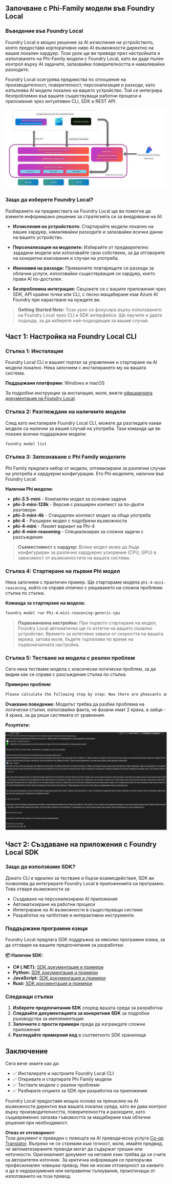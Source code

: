 <!--
CO_OP_TRANSLATOR_METADATA:
{
  "original_hash": "52973a5680a65a810aa80b7036afd31f",
  "translation_date": "2025-07-16T19:51:06+00:00",
  "source_file": "md/01.Introduction/02/07.FoundryLocal.md",
  "language_code": "bg"
}
-->
## Започване с Phi-Family модели във Foundry Local

### Въведение във Foundry Local

Foundry Local е мощно решение за AI изчисления на устройството, което предоставя корпоративно ниво AI възможности директно на вашия локален хардуер. Този урок ще ви преведе през настройката и използването на Phi-Family модели с Foundry Local, като ви даде пълен контрол върху AI задачите, запазвайки поверителността и намалявайки разходите.

Foundry Local осигурява предимства по отношение на производителност, поверителност, персонализация и разходи, като изпълнява AI модели локално на вашето устройство. Той се интегрира безпроблемно във вашите съществуващи работни процеси и приложения чрез интуитивен CLI, SDK и REST API.


![arch](../../../../../translated_images/foundry-local-arch.8823e321dd8258d7d68815ddb0153503587142ff32e6997041c7cf0c9df24b49.bg.png)

### Защо да изберете Foundry Local?

Разбирането на предимствата на Foundry Local ще ви помогне да вземете информирано решение за стратегията си за внедряване на AI:

- **Изчисления на устройството:** Стартирайте модели локално на вашия хардуер, намалявайки разходите и запазвайки всички данни на вашето устройство.

- **Персонализация на моделите:** Избирайте от предварително зададени модели или използвайте свои собствени, за да отговорите на конкретни изисквания и случаи на употреба.

- **Икономия на разходи:** Премахнете повтарящите се разходи за облачни услуги, използвайки съществуващия си хардуер, което прави AI по-достъпен.

- **Безпроблемна интеграция:** Свържете се с вашите приложения чрез SDK, API крайни точки или CLI, с лесно мащабиране към Azure AI Foundry при нарастване на нуждите ви.

> **Getting Started Note:** Този урок се фокусира върху използването на Foundry Local чрез CLI и SDK интерфейси. Ще научите и двата подхода, за да изберете най-подходящия за вашия случай.

## Част 1: Настройка на Foundry Local CLI

### Стъпка 1: Инсталация

Foundry Local CLI е вашият портал за управление и стартиране на AI модели локално. Нека започнем с инсталирането му на вашата система.

**Поддържани платформи:** Windows и macOS

За подробни инструкции за инсталация, моля, вижте [официалната документация на Foundry Local](https://github.com/microsoft/Foundry-Local/blob/main/README.md).

### Стъпка 2: Разглеждане на наличните модели

След като инсталирате Foundry Local CLI, можете да разгледате какви модели са налични за вашия случай на употреба. Тази команда ще ви покаже всички поддържани модели:


```bash
foundry model list
```

### Стъпка 3: Запознаване с Phi Family моделите

Phi Family предлага набор от модели, оптимизирани за различни случаи на употреба и хардуерни конфигурации. Ето Phi моделите, налични във Foundry Local:

**Налични Phi модели:** 

- **phi-3.5-mini** - Компактен модел за основни задачи
- **phi-3-mini-128k** - Версия с разширен контекст за по-дълги разговори
- **phi-3-mini-4k** - Стандартен контекст модел за обща употреба
- **phi-4** - Разширен модел с подобрени възможности
- **phi-4-mini** - Лекият вариант на Phi-4
- **phi-4-mini-reasoning** - Специализиран за сложни задачи с разсъждения

> **Съвместимост с хардуер:** Всеки модел може да бъде конфигуриран за различно хардуерно ускорение (CPU, GPU) в зависимост от възможностите на вашата система.

### Стъпка 4: Стартиране на първия Phi модел

Нека започнем с практичен пример. Ще стартираме модела `phi-4-mini-reasoning`, който се справя отлично с решаването на сложни проблеми стъпка по стъпка.


**Команда за стартиране на модела:**

```bash
foundry model run Phi-4-mini-reasoning-generic-cpu
```

> **Първоначална настройка:** При първото стартиране на модел, Foundry Local автоматично ще го изтегли на вашето локално устройство. Времето за изтегляне зависи от скоростта на вашата мрежа, затова моля, бъдете търпеливи по време на първоначалната настройка.

### Стъпка 5: Тестване на модела с реален проблем

Сега нека тестваме модела с класически логически проблем, за да видим как се справя с разсъждения стъпка по стъпка:

**Примерен проблем:**

```txt
Please calculate the following step by step: Now there are pheasants and rabbits in the same cage, there are thirty-five heads on top and ninety-four legs on the bottom, how many pheasants and rabbits are there?
```

**Очаквано поведение:** Моделът трябва да разбие проблема на логически стъпки, използвайки факта, че фазани имат 2 крака, а зайци - 4 крака, за да реши системата от уравнения.

**Резултати:**

![cli](../../../../../translated_images/cli.862ec6b55c2b5d916093866d4df99190150d4198fd33ab79e586f9d6f5403089.bg.png)

## Част 2: Създаване на приложения с Foundry Local SDK

### Защо да използваме SDK?

Докато CLI е идеален за тестване и бързи взаимодействия, SDK ви позволява да интегрирате Foundry Local в приложенията си програмно. Това отваря възможности за:

- Създаване на персонализирани AI приложения
- Автоматизиране на работни процеси
- Интегриране на AI възможности в съществуващи системи
- Разработка на чатботове и интерактивни инструменти

### Поддържани програмни езици

Foundry Local предлага SDK поддръжка за няколко програмни езика, за да отговаря на вашите предпочитания за разработка:

**📦 Налични SDK:**

- **C# (.NET):** [SDK документация и примери](https://github.com/microsoft/Foundry-Local/tree/main/sdk/cs)
- **Python:** [SDK документация и примери](https://github.com/microsoft/Foundry-Local/tree/main/sdk/python)
- **JavaScript:** [SDK документация и примери](https://github.com/microsoft/Foundry-Local/tree/main/sdk/js)
- **Rust:** [SDK документация и примери](https://github.com/microsoft/Foundry-Local/tree/main/sdk/rust)

### Следващи стъпки

1. **Изберете предпочитания SDK** според вашата среда за разработка
2. **Следвайте документацията за конкретния SDK** за подробни ръководства за имплементация
3. **Започнете с прости примери** преди да изграждате сложни приложения
4. **Разгледайте примерния код** в съответното SDK хранилище

## Заключение

Сега вече знаете как да:
- ✅ Инсталирате и настроите Foundry Local CLI
- ✅ Откривате и стартирате Phi Family модели
- ✅ Тествате модели с реални проблеми
- ✅ Разбирате опциите за SDK при разработка на приложения

Foundry Local предоставя мощна основа за пренасяне на AI възможности директно във вашата локална среда, като ви дава контрол върху производителността, поверителността и разходите, като същевременно запазва гъвкавостта за мащабиране към облачни решения при необходимост.

**Отказ от отговорност**:  
Този документ е преведен с помощта на AI преводаческа услуга [Co-op Translator](https://github.com/Azure/co-op-translator). Въпреки че се стремим към точност, моля, имайте предвид, че автоматизираните преводи могат да съдържат грешки или неточности. Оригиналният документ на неговия език трябва да се счита за авторитетен източник. За критична информация се препоръчва професионален човешки превод. Ние не носим отговорност за каквито и да е недоразумения или неправилни тълкувания, произтичащи от използването на този превод.